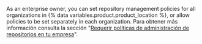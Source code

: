 As an enterprise owner, you can set repository management policies for all organizations in {% data variables.product.product_location %}, or allow policies to be set separately in each organization. Para obtener más información consulta la sección "[Requerir políticas de administración de repositorios en tu empresa](/admin/policies/enforcing-policies-for-your-enterprise/enforcing-repository-management-policies-in-your-enterprise)".
